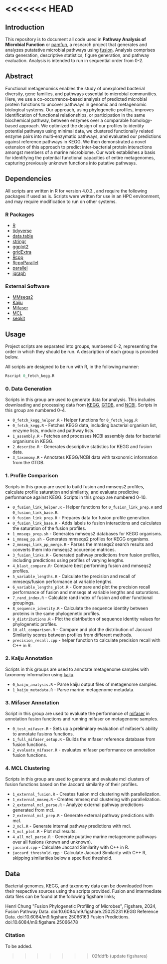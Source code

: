 
<<<<<<< HEAD
=======
## Introduction
This repository is to document all code used in **Pathway Analysis of Microbial Function** or [pamfun](), a research project that generates and analyzes putatative microbial pathways using [fusion](https://doi.org/10.1093/nar/gkad757). Analysis comprises data generation, descriptive statistics, figure generation, and pathway evaluation. Analysis is intended to run in sequential order from 0-2.

## Abstract
Functional metagenomics enables the study of unexplored bacterial diversity, gene families, and pathways essential to microbial communities. Here, we use a co-occurrence-based analysis of predicted microbial protein functions to uncover pathways in genomic and metagenomic biological systems. Our approach, using phylogenetic profiles, improves identification of functional relationships, or participation in the same biochemical pathway, between enzymes over a comparable homology-based approach. We optimized the design of our profiles to identity potential pathways using minimal data, we clustered functionally related enzyme pairs into multi-enzymatic pathways, and evaluated our predictions against reference pathways in KEGG. We then demonstrated a novel extension of this approach to predict inter-bacterial protein interactions amongst members of a marine microbiome. Our work establishes a basis for identifying the potential functional capacities of entire metagenomes, capturing previously unknown functions into putative pathways.


## Dependencies
All scripts are written in R for version 4.0.3., and require the following packages if used as is. Scripts were written for use in an HPC environment, and may require modification to run on other systems.

### R Packages
- [R](https://www.r-project.org/)
- [tidyverse](https://www.tidyverse.org/)
- [data.table](https://cran.r-project.org/web/packages/data.table/index.html)
- [stringr](https://cran.r-project.org/web/packages/stringr/index.html)
- [ggplot2](https://ggplot2.tidyverse.org/)
- [gridExtra](https://cran.r-project.org/web/packages/gridExtra/index.html)
- [Rcpp](https://cran.r-project.org/web/packages/Rcpp/index.html)
- [RcppParallel](https://cran.r-project.org/web/packages/RcppParallel/index.html)
- [parallel](https://stat.ethz.ch/R-manual/R-devel/library/parallel/doc/parallel.pdf)
- [igraph](https://r.igraph.org/)

### External Software
- [MMseqs2](https://github.com/soedinglab/MMseqs2)
- [Kaiju](https://bioinformatics-centre.github.io/kaiju/)
- [Mifaser](https://bromberglab.org/project/mifaser/)
- [MCL](https://micans.org/mcl/)
- [seqkit](https://bioinf.shenwei.me/seqkit/)

## Usage
Project scripts are separated into groups, numbered 0-2, representing the order in which they should be run. A description of each group is provided below.

All scripts are designed to be run with R, in the following manner:
```R
Rscript 0_fetch_kegg.R
```


### 0. Data Generation
Scripts in this group are used to generate data for analysis. This includes downloading and processing data from [KEGG](https://www.genome.jp/kegg/), [GTDB](https://gtdb.ecogenomic.org/), and [NCBI](https://ftp.ncbi.nlm.nih.gov/). Scripts in this group are numbered 0-4.

- ``0_fetch_kegg_helper.R`` - Helper functions for ``0_fetch_kegg.R``
- ``0_fetch_kegg.R`` - Fetches KEGG data, including bacterial organism list, enzyme lists, module and pathway lists.
- ``1_assembly.R`` - Fetches and processes NCBI assembly data for bacterial organisms in KEGG.
- ``2_describe.R`` - Generates descriptive statistics for KEGG and fusion data.
- ``3_taxonomy.R`` - Annotates KEGG/NCBI data with taxonomic information from the GTDB.

### 1. Profile Comparison
Scripts in this group are used to build fusion and mmseqs2 profiles, calculate profile saturation and similarity, and evaluate predictive performance against KEGG. Scripts in this group are numbered 0-10.

- ``0_fusion_link_helper.R`` - Helper functions for ``0_fusion_link_prep.R`` and ``0_fusion_link_base.R``.
- ``0_fusion_link_prep.R`` - Prepares data for fusion profile generation.
- ``0_fusion_link_base.R`` - Adds labels to fusion interactions and calculates the saturation of the fusion profiles.
- ``1_mmseqs_prep.sh`` - Generates mmseqs2 databases for KEGG organisms.
- ``1_mmseq_pp.sh`` - Generates mmseqs2 profiles for KEGG organisms.
- ``2_mmseqs_link_pp_merge.R`` - Parses the mmseqs2 search results and converts them into mmseqs2 occurence matrices.
- ``3_fusion_links.R`` - Generated pathway predictions from fusion profiles, including predictions using profiles of varying lengths.
- ``4_blast_compare.R``- Compare best performing fusion and mmseqs2 profiles.
- ``5_variable_lengths.R`` - Calculate the precision and recall of mmseqs/fusion performance at variable lengths.
- ``6_variable_lengths_plot.R`` - Compare and plot the precision recall performance of fusion and mmseqs at variable lengths and saturations.
- ``7_rand_index.R`` - Calculate rand index of fusion and other functional groupings.
- ``8_sequence_identity.R`` - Calculate the sequence identity between proteins in the same phylogenetic profiles.
- ``9_distributions.R`` - Plot the distribution of sequence identity values for phylogenetic profiles.
- ``10_all_comparison.R`` - Compare and plot the distribution of Jaccard Similarity scores between profiles from different methods.
- ``precision_recall.cpp`` - helper function to calculate precision recall with C++ in R.

### 2. Kaiju Annotation
Scripts in this groups are used to annotate metagenome samples with taxonomy information using [kaiju](https://bioinformatics-centre.github.io/kaiju/).

- ``0_kaiju_analysis.R`` - Parse kaiju output files of metagenome samples.
- ``1_kaiju_metadata.R`` - Parse marine metagenome metadata.

### 3. Mifaser Annotation
Script in this group are used to evaluate the performance of [mifaser](https://bromberglab.org/project/mifaser/) in annotation fusion functions and running mifaser on metagenome samples.

- ``0_test_mifaser.R`` - Sets up a preliminary evaluation of mifaser's ability to annotate fusions functions.
- ``1_full_mifaser_setup.R`` - Builds the mifaser reference database from fusion functions.
- ``2_evaluate_mifaser.R`` - evaluates mifaser performance on annotation fusion functions.
### 4. MCL Clustering
Scripts in this group are used to generate and evaluate mcl clusters of fusion functions based on the Jaccard similarity of their profiles.

- ``1_external_fusion.R`` - Creates fusion mcl clustering with parallelization.
- ``1_external_mmseq.R`` - Creates mmseq mcl clustering with parallelization.
- ``2_external_mcl_parse.R`` - Analyze external pathway predictions generated from mcl.
- ``2_external_mcl_prep.R`` - Generate external pathway predictions with mcl.
- ``3_mcl.R`` - Generate internal pathway predictions with mcl.
- ``3_mcl_plot.R`` - Plot mcl results.
- ``4_all_mcl_parse.R`` - Generate putative marine metagenome pathways over all fusions (known and unknown).
- ``jaccard.cpp`` - Calculate Jaccard Similarity with C++ in R.
- ``jaccard_threshold.cpp`` - Calculate Jaccard Similarity with C++ R, skipping similarities below a specified threshold.

## Data

Bacterial genomes, KEGG, and taxonomy data can be downloaded from their respective sources using the scripts provided. Fusion and intermediate data files can be found at the following figshare links;

Henri Chung "Fusion Phylogenetic Profiling of Microbes", Figshare, 2024,
Fusion Pathway Data. doi:10.6084/m9.figshare.25025231
KEGG Reference Data. doi:10.6084/m9.figshare.25066163
Fusion Predictions. doi:10.6084/m9.figshare.25066478

### Citation

To be added.
>>>>>>> 02fddfb (update figshares)

